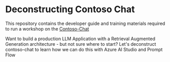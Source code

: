 # Deconstructing Contoso Chat

This repository contains the developer guide and training materials required to run a workshop on the [Contoso-Chat](https://aka.ms/aitour/contoso)


Want to build a production LLM Application with a Retrieval Augmented Generation architecture - but not sure where to start? Let's deconstruct contoso-chat to learn how we can do this with Azure AI Studio and Prompt Flow

